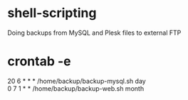 # shell-scripting

Doing backups from MySQL and Plesk files to external FTP 

# crontab -e

20      6       *       *       *       /home/backup/backup-mysql.sh day <br />
0       7       1       *       *       /home/backup/backup-web.sh month
